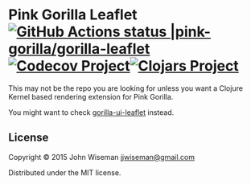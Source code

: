 # Pink Gorilla Leaflet [![GitHub Actions status |pink-gorilla/gorilla-leaflet](https://github.com/pink-gorilla/gorilla-leaflet/workflows/CI/badge.svg)](https://github.com/pink-gorilla/gorilla-leaflet/actions?workflow=CI)[![Codecov Project](https://codecov.io/gh/pink-gorilla/gorilla-leaflet/branch/master/graph/badge.svg)](https://codecov.io/gh/pink-gorilla/gorilla-leaflet)[![Clojars Project](https://img.shields.io/clojars/v/org.pinkgorilla/gorilla-leaflet.svg)](https://clojars.org/org.pinkgorilla/gorilla-leaflet)

This may not be the repo you are looking for unless you want a Clojure Kernel based rendering extension for Pink Gorilla.

You might want to check [gorilla-ui-leaflet](https://github.com/pink-gorilla/ui-leaflet-shadow) instead.

## License

Copyright © 2015 John Wiseman <jjwiseman@gmail.com>

Distributed under the MIT license.
